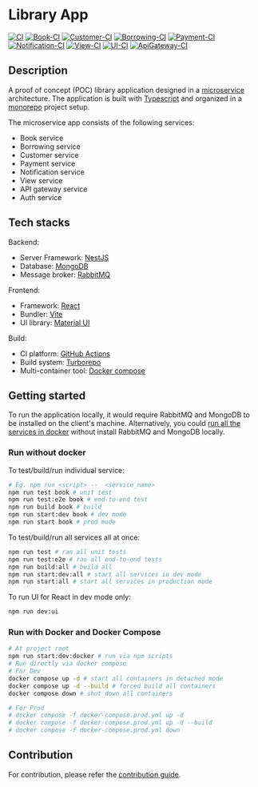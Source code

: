 # Library App

[![CI](https://github.com/ckng0221/library-app/actions/workflows/ci.yml/badge.svg)](https://github.com/ckng0221/library-app/actions/workflows/ci.yml)
[![Book-CI](https://github.com/ckng0221/library-app/actions/workflows/book-ci.yml/badge.svg)](https://github.com/ckng0221/library-app/actions/workflows/book-ci.yml)
[![Customer-CI](https://github.com/ckng0221/library-app/actions/workflows/customer-ci.yml/badge.svg)](https://github.com/ckng0221/library-app/actions/workflows/customer-ci.yml)
[![Borrowing-CI](https://github.com/ckng0221/library-app/actions/workflows/borrowing-ci.yml/badge.svg)](https://github.com/ckng0221/library-app/actions/workflows/borrowing-ci.yml)
[![Payment-CI](https://github.com/ckng0221/library-app/actions/workflows/payment-ci.yml/badge.svg)](https://github.com/ckng0221/library-app/actions/workflows/payment-ci.yml)
[![Notification-CI](https://github.com/ckng0221/library-app/actions/workflows/notification-ci.yml/badge.svg)](https://github.com/ckng0221/library-app/actions/workflows/notification-ci.yml)
[![View-CI](https://github.com/ckng0221/library-app/actions/workflows/view-ci.yml/badge.svg)](https://github.com/ckng0221/library-app/actions/workflows/view-ci.yml)
[![UI-CI](https://github.com/ckng0221/library-app/actions/workflows/ui-ci.yml/badge.svg)](https://github.com/ckng0221/library-app/actions/workflows/ui-ci.yml)
[![ApiGateway-CI](https://github.com/ckng0221/library-app/actions/workflows/apigateway-ci.yml/badge.svg)](https://github.com/ckng0221/library-app/actions/workflows/apigateway-ci.yml)

## Description

A proof of concept (POC) library application designed in a [microservice](https://microservices.io/) architecture. The application is built with [Typescript](https://www.typescriptlang.org/) and organized in a [monorepo](https://monorepo.tools/) project setup.

The microservice app consists of the following services:

- Book service
- Borrowing service
- Customer service
- Payment service
- Notification service
- View service
- API gateway service
- Auth service

## Tech stacks

Backend:

- Server Framework: [NestJS](https://nestjs.com/)
- Database: [MongoDB](https://www.mongodb.com/)
- Message broker: [RabbitMQ](https://www.rabbitmq.com/)

Frontend:

- Framework: [React](https://react.dev/)
- Bundler: [Vite](https://vitejs.dev/)
- UI library: [Material UI](https://mui.com/)

Build:

- CI platform: [GitHub Actions](https://react.dev/)
- Build system: [Turborepo](https://turbo.build/)
- Multi-container tool: [Docker compose](https://docs.docker.com/compose/)

## Getting started

To run the application locally, it would require RabbitMQ and MongoDB to be installed on the client's machine.
Alternatively, you could [run all the services in docker](#run-with-docker-and-docker-compose) without install RabbitMQ and MongoDB locally.

### Run without docker

To test/build/run individual service:

```bash
# Eg. npm run <script> --  <service_name>
npm run test book # unit test
npm run test:e2e book # end-to-end test
npm run build book # build
npm run start:dev book # dev mode
npm run start book # prod mode
```

To test/build/run all services all at once:

```bash
npm run test # ran all unit tests
npm run test:e2e # ran all end-to-end tests
npm run build:all # build all
npm run start:dev:all # start all services in dev mode
npm run start:all # start all services in production mode
```

To run UI for React in dev mode only:

```bash
npm run dev:ui
```

### Run with Docker and Docker Compose

```bash
# At project root
npm run start:dev:docker # run via npm scripts
# Run directly via docker compose
# For Dev
docker compose up -d # start all containers in detached mode
docker compose up -d --build # forced build all containers
docker compose down # shut down all containers

# For Prod
# docker compose -f docker-compose.prod.yml up -d
# docker compose -f docker-compose.prod.yml up -d --build
# docker compose -f docker-compose.prod.yml down
```

## Contribution

For contribution, please refer the [contribution guide](CONTRIBUTING.md).
